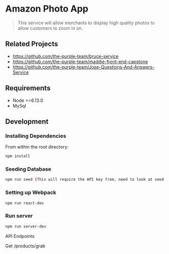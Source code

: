 # Amazon Photo App
>This service will allow merchants to display high quality photos to allow customers to zoom in on.

## Related Projects

  - https://github.com/the-purple-team/bruce-service
  - https://github.com/the-purple-team/maddie-front-end-capstone
  - https://github.com/the-purple-team/Jose-Questions-And-Answers-Service

## Requirements

- Node >=6.13.0
- MySql

## Development

### Installing Dependencies

From within the root directory:

```sh
npm install
```
### Seeding Database
```sh
npm run seed (This will require the API key from, need to look at seed.js to see where to place API key.)
```
### Setting up Webpack

```sh
npm run react-dev
```

### Run server
```sh
npm run server-dev
```

API Endpoints

Get /products/grab

